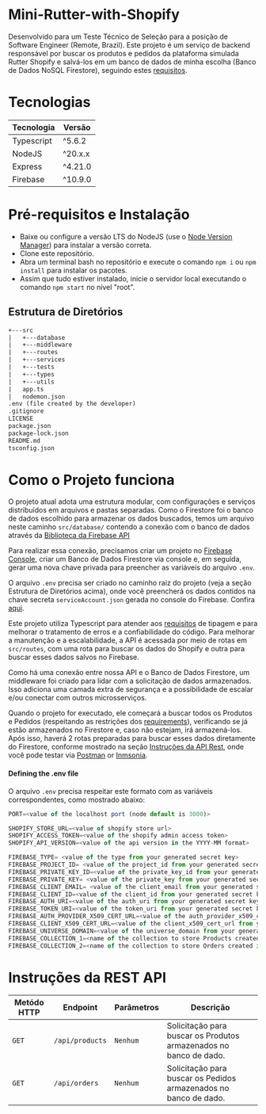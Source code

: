# Mini-Rutter-with-Shopify

Desenvolvido para um Teste Técnico de Seleção para a posição de Software Engineer (Remote, Brazil). Este projeto é um serviço de backend responsável por buscar os produtos e pedidos da plataforma simulada Rutter Shopify e salvá-los em um banco de dados de minha escolha (Banco de Dados NoSQL Firestore), seguindo estes [requisitos](https://rutterapi.notion.site/Public-Technical-Takehome-Question-aff80c5fa340451f99627d4f3ddab767).

# Tecnologias

| Tecnologia | Versão  |
| ---------- | ------- |
| Typescript | ^5.6.2  |
| NodeJS     | ^20.x.x |
| Express    | ^4.21.0 |
| Firebase   | ^10.9.0 |

# Pré-requisitos e Instalação

- Baixe ou configure a versão LTS do NodeJS (use o [Node Version Manager](https://github.com/nvm-sh/nvm)) para instalar a versão correta.
- Clone este repositório.
- Abra um terminal bash no repositório e execute o comando `npm i` ou `npm install` para instalar os pacotes.
- Assim que tudo estiver instalado, inicie o servidor local executando o comando `npm start` no nível "root".


## Estrutura de Diretórios

```txt
+---src
|   +---database
|   +---middleware
|   +---routes
|   +---services
|   +---tests
|   +---types
|   +---utils
|   app.ts
|   nodemon.json
.env (file created by the developer)
.gitignore
LICENSE
package.json
package-lock.json
README.md
tsconfig.json
```

# Como o Projeto funciona

O projeto atual adota uma estrutura modular, com configurações e serviços distribuídos em arquivos e pastas separadas. Como o Firestore foi o banco de dados escolhido para armazenar os dados buscados, temos um arquivo neste caminho `src/database/` contendo a conexão com o banco de dados através da [Biblioteca da Firebase API](https://firebase.google.com/docs/reference/node)

Para realizar essa conexão, precisamos criar um projeto no [Firebase Console](https://console.firebase.google.com/), criar um Banco de Dados Firestore via console e, em seguida, gerar uma nova chave privada para preencher as variáveis do arquivo `.env`.

O arquivo `.env` precisa ser criado no caminho raiz do projeto (veja a seção Estrutura de Diretórios acima), onde você preencherá os dados contidos na chave secreta `serviceAccount.json` gerada no console do Firebase. Confira [aqui](https://drive.google.com/file/d/1xvW682dnC873xTPQHdWelTmNTFO6AoMe/view?usp=sharing).

Este projeto utiliza Typescript para atender aos [requisitos](https://rutterapi.notion.site/Public-Technical-Takehome-Question-aff80c5fa340451f99627d4f3ddab767) de tipagem e para melhorar o tratamento de erros e a confiabilidade do código. Para melhorar a manutenção e a escalabilidade, a API é acessada por meio de rotas em `src/routes`, com uma rota para buscar os dados do Shopify e outra para buscar esses dados salvos no Firebase.

Como há uma conexão entre nossa API e o Banco de Dados Firestore, um middleware foi criado para lidar com a solicitação de dados armazenados. Isso adiciona uma camada extra de segurança e a possibilidade de escalar e/ou conectar com outros microsserviços.

Quando o projeto for executado, ele começará a buscar todos os Produtos e Pedidos (respeitando as restrições dos [requirements](https://rutterapi.notion.site/Public-Technical-Takehome-Question-aff80c5fa340451f99627d4f3ddab767)), verificando se já estão armazenados no Firestore e, caso não estejam, irá armazená-los. Após isso, haverá 2 rotas preparadas para buscar esses dados diretamente do Firestore, conforme mostrado na seção <a href='#restApi'>Instruções da API Rest</a>, onde você pode testar via [Postman](https://www.postman.com/) or [Inmsonia](https://insomnia.rest/download).

#### Defining the .env file

O arquivo `.env` precisa respeitar este formato com as variáveis correspondentes, como mostrado abaixo:

```js
PORT=<value of the localhost port (node default is 3000)>

SHOPIFY_STORE_URL=<value of shopify store url>
SHOPIFY_ACCESS_TOKEN=<value of the shopify admin access token>
SHOPIFY_API_VERSION=<value of the api version in the YYYY-MM format>

FIREBASE_TYPE= <value of the type from your generated secret key>
FIREBASE_PROJECT_ID= <value of the project_id from your generated secret key>
FIREBASE_PRIVATE_KEY_ID=<value of the private_key_id from your generated secret key>
FIREBASE_PRIVATE_KEY= <value of the private_key from your generated secret key>
FIREBASE_CLIENT_EMAIL= <value of the client_email from your generated secret key>
FIREBASE_CLIENT_ID=<value of the client_id from your generated secret key>
FIREBASE_AUTH_URI=<value of the auth_uri from your generated secret key>
FIREBASE_TOKEN_URI=<value of the token_uri from your generated secret key>
FIREBASE_AUTH_PROVIDER_X509_CERT_URL=<value of the auth_provider_x509_cert_url from your generated secret key>
FIREBASE_CLIENT_X509_CERT_URL=<value of the client_x509_cert_url from your generated secret key>
FIREBASE_UNIVERSE_DOMAIN=<value of the universe_domain from your generated secret key>
FIREBASE_COLLECTION_1=<name of the collection to store Products created in the Firestore>
FIREBASE_COLLECTION_2=<name of the collection to store Orders created in the Firestore>
```

<h1 id="restApi" >Instruções da REST API</h1>

|  Metódo HTTP | Endpoint          | Parâmetros | Descrição                                                 |
| ----------- | ----------------- | ---------- | ----------------------------------------------------------- |
| `GET`     | `/api/products` | `Nenhum`   | Solicitação para buscar os Produtos armazenados no banco de dado. |
| `GET`     | `/api/orders`   | `Nenhum`   | Solicitação para buscar os Pedidos armazenados no banco de dado.   |
